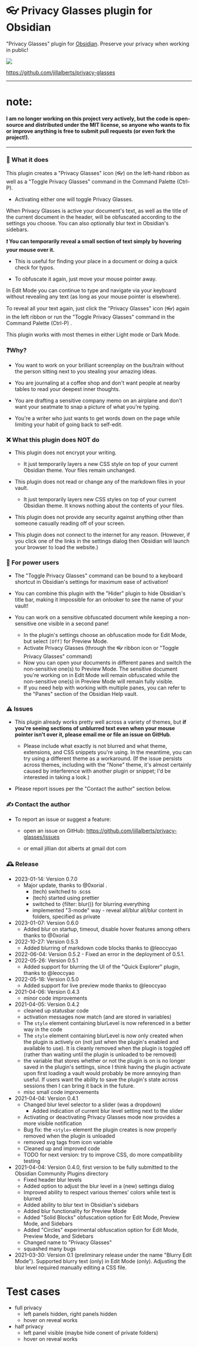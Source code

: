 # 👓 Privacy Glasses plugin for Obsidian

"Privacy Glasses" plugin for [Obsidian](http://obsidian.md). Preserve your privacy when working in public!

![](https://raw.githubusercontent.com/jillalberts/privacy-glasses/master/assets/screencast.gif)

https://github.com/jillalberts/privacy-glasses

---

# note:

#### I am no longer working on this project very actively, but the code is open-source and distributed under the MIT license, so anyone who wants to fix or improve anything is free to submit pull requests (or even fork the project!).

---

### 👀 What it does

This plugin creates a "Privacy Glasses" icon (👓) on the left-hand ribbon as well as a "Toggle Privacy Glasses" command in the Command Palette (Ctrl-P).

- Activating either one will toggle Privacy Glasses. 

When Privacy Glasses is active your document's text, as well as the title of the current document in the header, will be obfuscated according to the settings you choose. You can also optionally blur text in Obsidian's sidebars.

**❗ You can temporarily reveal a small section of text simply by hovering your mouse over it.**

- This is useful for finding your place in a document or doing a quick check for typos.

- To obfuscate it again, just move your mouse pointer away.

In Edit Mode you can continue to type and navigate via your keyboard without revealing any text (as long as your mouse pointer is elsewhere).

To reveal all your text again, just click the "Privacy Glasses" icon (👓) again in the left ribbon or run the "Toggle Privacy Glasses" command in the Command Palette (Ctrl-P) .

This plugin works with most themes in either Light mode or Dark Mode.

### ❓Why?

- You want to work on your brilliant screenplay on the bus/train without the person sitting next to you stealing your amazing ideas.

- You are journaling at a coffee shop and don't want people at nearby tables to read your deepest inner thoughts.

- You are drafting a sensitive company memo on an airplane and don't want your seatmate to snap a picture of what you're typing.

- You're a writer who just wants to get words down on the page while limiting your habit of going back to self-edit.

### ❌ What this plugin does NOT do

- This plugin does not encrypt your writing.
	- It just temporarily layers a new CSS style on top of your current Obsidian theme. Your files remain unchanged.

- This plugin does not read or change any of the markdown files in your vault.
	- It just temporarily layers new CSS styles on top of your current Obsidian theme. It knows nothing about the contents of your files.

- This plugin does not provide any security against anything other than someone casually reading off of your screen.

- This plugin does not connect to the internet for any reason. (However, if you click one of the links in the settings dialog then Obsidian will launch your browser to load the website.)

### 💪 For power users

- The "Toggle Privacy Glasses" command can be bound to a keyboard shortcut in Obsidian's settings for maximum ease of activation!

- You can combine this plugin with the "Hider" plugin to hide Obsidian's title bar, making it impossible for an onlooker to see the name of your vault!

- You can work on a sensitive obfuscated document while keeping a non-sensitive one visible in a second pane! 
	- In the plugin's settings choose an obfuscation mode for Edit Mode, but select `[Off]` for Preview Mode.
	- Activate Privacy Glasses (through the 👓 ribbon icon or "Toggle Privacy Glasses" command)
	- Now you can open your documents in different panes and switch the non-sensitive one(s) to Preview Mode. The sensitive document you're working on in Edit Mode will remain obfuscated while the non-sensitive one(s) in Preview Mode will remain fully visible.
	- If you need help with working with multiple panes, you can refer to the "Panes" section of the Obsidian Help vault.

### ⚠️ Issues

- This plugin already works pretty well across a variety of themes, but **if you're seeing sections of unblurred text even when your mouse pointer isn't over it, please email me or file an issue on GitHub**.

	- Please include what exactly is not blurred and what theme, extensions, and CSS snippets you're using. In the meantime, you can try using a different theme as a workaround. (If the issue persists across themes, including with the "None" theme, it's almost certainly caused by interference with another plugin or snippet; I'd be interested in taking a look.)

- Please report issues per the "Contact the author" section below.

### ✍ Contact the author

- To report an issue or suggest a feature:

	- open an issue on GitHub: https://github.com/jillalberts/privacy-glasses/issues

	- or email jillian dot alberts at gmail dot com

### 🕰 Release 

- 2023-01-14: Version 0.7.0
	- Major update, thanks to @0xorial . 
		- (tech) switched to .scss
    	- (tech) started using prettier
    	- switched to {filter: blur()} for blurring everything
    	- implemented "3-mode" way - reveal all/blur all/blur content in folders, specified as private
- 2023-01-07: Version 0.6.0
	- Added blur on startup, timeout, disable hover features among others thanks to @0xorial
- 2022-10-27: Version 0.5.3
	- Added blurring of markdown code blocks thanks to @leoccyao
- 2022-06-04: Version 0.5.2
        - Fixed an error in the deployment of 0.5.1.
- 2022-05-26: Version 0.5.1
	- Added support for blurring the UI of the "Quick Explorer" plugin, thanks to @leoccyao
- 2022-05-18: Version 0.5.0
	- Added support for live preview mode thanks to @leoccyao
- 2021-04-06: Version 0.4.3
	- minor code improvements
- 2021-04-05: Version 0.4.2
	- cleaned up statusbar code
	- activation messages now match (and are stored in variables)
	- The `style` element containing blurLevel is now referenced in a better way in the code
	- The `style` element containing blurLevel is now only created when the plugin is actively on (not just when the plugin's enabled and available to use). It is cleanly removed when the plugin is toggled off (rather than waiting until the plugin is unloaded to be removed)
	- the variable that stores whether or not the plugin is on is no longer saved in the plugin's settings, since I think having the plugin activate upon first loading a vault would probably be more annoying than useful. If users want the ability to save the plugin's state across sessions then I can bring it back in the future.
	- misc small code improvements
- 2021-04-04: Version 0.4.1
	- Changed blur level selector to a slider (was a dropdown)
		- Added indication of current blur level setting next to the slider
	- Activating or deactivating Privacy Glasses mode now provides a more visible notification
	- Bug fix: the `<style>` element the plugin creates is now properly removed when the plugin is unloaded
	- removed svg tags from icon variable
	- Cleaned up and improved code
	- TODO for next version: try to improve CSS, do more compatibility testing
- 2021-04-04: Version 0.4.0, first version to be fully submitted to the Obsidian Community Plugins directory
	- Fixed header blur levels
	- Added option to adjust the blur level in a (new) settings dialog
	- Improved ability to respect various themes' colors while text is blurred
	- Added ability to blur text in Obsidian's sidebars
	- Added blur functionality for Preview Mode
	- Added "Solid Blocks" obfuscation option for Edit Mode, Preview Mode, and Sidebars
	- Added "Circles" experimental obfuscation option for Edit Mode, Preview Mode, and Sidebars
	- Changed name to "Privacy Glasses"
	- squashed many bugs
- 2021-03-30: Version 0.1 (preliminary release under the name "Blurry Edit Mode"). Supported blurry text (only) in Edit Mode (only). Adjusting the blur level required manually editing a CSS file.



# Test cases
- full privacy
	- left panels hidden, right panels hidden
	- hover on reveal works
- half privacy
	- left panel visible (maybe hide conent of private folders)
	- hover on reveal works
